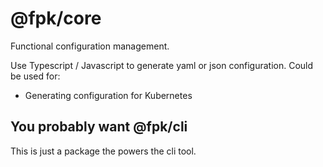 # @fpk/core

Functional configuration management.

Use Typescript / Javascript to generate yaml or json configuration. Could be
used for:

- Generating configuration for Kubernetes

## You probably want @fpk/cli

This is just a package the powers the cli tool.
